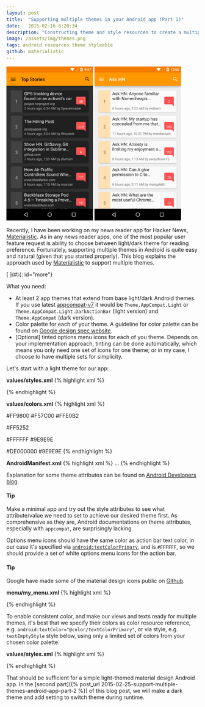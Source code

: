 ```yaml
---
layout: post
title:  "Supporting multiple themes in your Android app (Part 1)"
date:   2015-02-16 8:20:34
description: "Constructing theme and style resources to create a multiple-theme Android app"
image: /assets/img/themes.png
tags: android resources theme styleable
github: materialistic
---
```


<div class="row">
  <div class="col-xs-12 col-md-10 col-md-offset-1">
    <img src="/assets/img/multiple-theme-dark.png" style="max-width:45%" />
    <img src="/assets/img/multiple-theme-light.png" style="max-width:45%" />
  </div>
</div>

<div class="cap"></div>

Recently, I have been working on my news reader app for Hacker News, [Materialistic](https://play.google.com/store/apps/details?id=io.github.hidroh.materialistic). As in any news reader apps, one of the most popular user feature request is ability to choose between light/dark theme for reading preference. Fortunately, supporting multiple themes in Android is quite easy and natural (given that you started properly). This blog explains the approach used by [Materialistic](https://play.google.com/store/apps/details?id=io.github.hidroh.materialistic) to support multiple themes.

<!--more-->[ ](#){: id="more"}

What you need:

- At least 2 app themes that extend from base light/dark Android themes. If you use latest [appcompat-v7](http://developer.android.com/tools/support-library/features.html#v7-appcompat) it would be `Theme.AppCompat.Light` or `Theme.AppCompat.Light.DarkActionBar` (light version) and `Theme.AppCompat` (dark version).
- Color palette for each of your theme. A guideline for color palette can be found on [Google design spec website](http://www.google.com/design/spec/style/color.html#color-color-palette).
- [Optional] tinted options menu icons for each of you theme. Depends on your implementation approach, tinting can be done automatically, which means you only need one set of icons for one theme; or in my case, I choose to have multiple sets for simplicity.

Let's start with a light theme for our app:

**values/styles.xml**
{% highlight xml %}
<style name="AppTheme" parent="Theme.AppCompat.Light">
    <item name="colorPrimary">@color/colorPrimary</item>
    <item name="colorPrimaryDark">@color/colorPrimaryDark</item>
    <item name="colorAccent">@color/colorAccent</item>
    <item name="android:textColorPrimary">@color/textColorPrimary</item>
    <item name="android:textColorSecondary">@color/textColorSecondary</item>
    <item name="android:textColorPrimaryInverse">@color/textColorPrimaryInverse</item>
    <item name="android:textColorSecondaryInverse">@color/textColorSecondaryInverse</item>
    <!-- some other theme configurations for actionbar, overflow menu etc. -->
    ...
</style>
{% endhighlight %}

**values/colors.xml**
{% highlight xml %}
<!-- brand color: orange -->
<color name="colorPrimary">#FF9800</color>
<color name="colorPrimaryDark">#F57C00</color>
<color name="colorPrimaryLight">#FFE0B2</color>
<!-- accent color: red -->
<color name="colorAccent">#FF5252</color>
<!-- text color: white -->
<color name="textColorPrimary">#FFFFFF</color>
<color name="textColorSecondary">#9E9E9E</color>
<!-- inverse text color: 87% black -->
<color name="textColorPrimaryInverse">#DE000000</color>
<color name="textColorSecondaryInverse">#9E9E9E</color>
{% endhighlight %}

**AndroidManifest.xml**
{% highlight xml %}
<application android:name=".Application" android:theme="@style/AppTheme">
    ...
</application>
{% endhighlight %}

Explanation for some theme attributes can be found on [Android Developers blog](http://android-developers.blogspot.sg/2014/10/appcompat-v21-material-design-for-pre.html).  

<div class="bs-callout bs-callout-info">
  <h4>Tip</h4>
  Make a minimal app and try out the style attributes to see what attribute/value we need to set to achieve our desired theme first. As comprehensive as they are, Android documentations on theme attributes, especially with <code>appcompat</code>, are surprisingly lacking.
</div>

Options menu icons should have the same color as action bar text color, in our case it's specified via [`android:textColorPrimary`](http://developer.android.com/training/material/theme.html#StatusBar), and is `#FFFFFF`, so we should provide a set of white options menu icons for the action bar.  

<div class="bs-callout bs-callout-info">
  <h4>Tip</h4>
  Google have made some of the material design icons public on <a href="https://github.com/google/material-design-icons">Github</a>.
</div>

**menu/my_menu.xml**
{% highlight xml %}
<menu xmlns:android="http://schemas.android.com/apk/res/android">
    <item android:id="@id/menu_comment"
        android:icon="@drawable/ic_mode_comment_white_24dp" />
    <item android:id="@id/menu_story"
        android:icon="@drawable/ic_subject_white_24dp" />
    <item android:id="@id/menu_share"
        app:actionProviderClass="android.support.v7.widget.ShareActionProvider" />
</menu>
{% endhighlight %}

To enable consistent color, and make our views and texts ready for multiple themes, it's best that we specify their colors as color resource reference, e.g. `android:textColor="@color/textColorPrimary"`, or via style, e.g. `textEmptyStyle` style below, using only a limited set of colors from your chosen color palette.

**values/styles.xml**
{% highlight xml %}
<style name="textEmptyStyle">
    <item name="android:textColor">@color/textColorSecondary</item>
    <item name="android:textSize">@dimen/abc_text_size_headline_material</item>
    ...
</style>
{% endhighlight %}

That should be sufficient for a simple light-themed material design Android app. In the [second part]({% post_url 2015-02-25-support-multiple-themes-android-app-part-2 %}) of this blog post, we will make a dark theme and add setting to switch theme during runtime.
